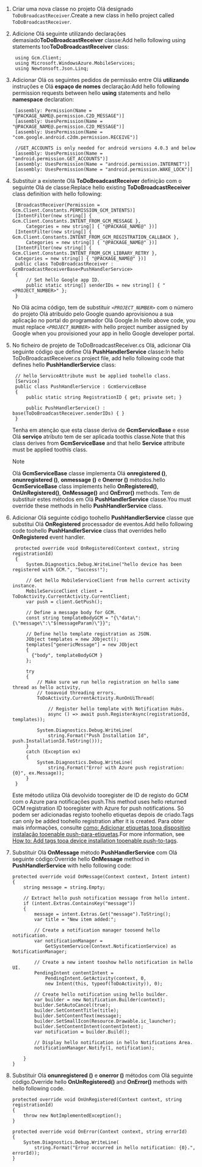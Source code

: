 1. <span data-ttu-id="61c6d-101">Criar uma nova classe no projeto Olá designado `ToDoBroadcastReceiver`.</span><span class="sxs-lookup"><span data-stu-id="61c6d-101">Create a new class in hello project called `ToDoBroadcastReceiver`.</span></span>
2. <span data-ttu-id="61c6d-102">Adicione Olá seguinte utilizando declarações demasiado**ToDoBroadcastReceiver** classe:</span><span class="sxs-lookup"><span data-stu-id="61c6d-102">Add hello following using statements too**ToDoBroadcastReceiver** class:</span></span>
   
        using Gcm.Client;
        using Microsoft.WindowsAzure.MobileServices;
        using Newtonsoft.Json.Linq;
3. <span data-ttu-id="61c6d-103">Adicionar Olá os seguintes pedidos de permissão entre Olá **utilizando** instruções e Olá **espaço de nomes** declaração:</span><span class="sxs-lookup"><span data-stu-id="61c6d-103">Add hello following permission requests between hello **using** statements and hello **namespace** declaration:</span></span>
   
        [assembly: Permission(Name = "@PACKAGE_NAME@.permission.C2D_MESSAGE")]
        [assembly: UsesPermission(Name = "@PACKAGE_NAME@.permission.C2D_MESSAGE")]
        [assembly: UsesPermission(Name = "com.google.android.c2dm.permission.RECEIVE")]
   
        //GET_ACCOUNTS is only needed for android versions 4.0.3 and below
        [assembly: UsesPermission(Name = "android.permission.GET_ACCOUNTS")]
        [assembly: UsesPermission(Name = "android.permission.INTERNET")]
        [assembly: UsesPermission(Name = "android.permission.WAKE_LOCK")]
4. <span data-ttu-id="61c6d-104">Substituir a existente Olá **ToDoBroadcastReceiver** definição com o seguinte Olá de classe:</span><span class="sxs-lookup"><span data-stu-id="61c6d-104">Replace hello existing **ToDoBroadcastReceiver** class definition with hello following:</span></span>
   
        [BroadcastReceiver(Permission = Gcm.Client.Constants.PERMISSION_GCM_INTENTS)]
        [IntentFilter(new string[] { Gcm.Client.Constants.INTENT_FROM_GCM_MESSAGE }, 
            Categories = new string[] { "@PACKAGE_NAME@" })]
        [IntentFilter(new string[] { Gcm.Client.Constants.INTENT_FROM_GCM_REGISTRATION_CALLBACK }, 
            Categories = new string[] { "@PACKAGE_NAME@" })]
        [IntentFilter(new string[] { Gcm.Client.Constants.INTENT_FROM_GCM_LIBRARY_RETRY }, 
        Categories = new string[] { "@PACKAGE_NAME@" })]
        public class ToDoBroadcastReceiver : GcmBroadcastReceiverBase<PushHandlerService>
        {
            // Set hello Google app ID.
            public static string[] senderIDs = new string[] { "<PROJECT_NUMBER>" };
        }
   
    <span data-ttu-id="61c6d-105">No Olá acima código, tem de substituir  *`<PROJECT_NUMBER>`*  com o número do projeto Olá atribuído pelo Google quando aprovisionou a sua aplicação no portal do programador Olá Google.</span><span class="sxs-lookup"><span data-stu-id="61c6d-105">In hello above code, you must replace *`<PROJECT_NUMBER>`* with hello project number assigned by Google when you provisioned your app in hello Google developer portal.</span></span> 
5. <span data-ttu-id="61c6d-106">No ficheiro de projeto de ToDoBroadcastReceiver.cs Olá, adicionar Olá seguinte código que define Olá **PushHandlerService** classe:</span><span class="sxs-lookup"><span data-stu-id="61c6d-106">In hello ToDoBroadcastReceiver.cs project file, add hello following code that defines hello **PushHandlerService** class:</span></span>
   
        // hello ServiceAttribute must be applied toohello class.
        [Service] 
        public class PushHandlerService : GcmServiceBase
        {
            public static string RegistrationID { get; private set; }
   
            public PushHandlerService() : base(ToDoBroadcastReceiver.senderIDs) { }
        }
   
    <span data-ttu-id="61c6d-107">Tenha em atenção que esta classe deriva de **GcmServiceBase** e esse Olá **serviço** atributo tem de ser aplicada toothis classe.</span><span class="sxs-lookup"><span data-stu-id="61c6d-107">Note that this class derives from **GcmServiceBase** and that hello **Service** attribute must be applied toothis class.</span></span>
   
   > [!NOTE]
   > <span data-ttu-id="61c6d-108">Olá **GcmServiceBase** classe implementa Olá **onregistered ()**, **onunregistered ()**, **onmessage ()** e  **Onerror ()** métodos.</span><span class="sxs-lookup"><span data-stu-id="61c6d-108">hello **GcmServiceBase** class implements hello **OnRegistered()**, **OnUnRegistered()**, **OnMessage()** and **OnError()** methods.</span></span> <span data-ttu-id="61c6d-109">Tem de substituir estes métodos em Olá **PushHandlerService** classe.</span><span class="sxs-lookup"><span data-stu-id="61c6d-109">You must override these methods in hello **PushHandlerService** class.</span></span>
   > 
   > 
6. <span data-ttu-id="61c6d-110">Adicionar Olá seguinte código toohello **PushHandlerService** classe que substitui Olá **OnRegistered** processador de eventos.</span><span class="sxs-lookup"><span data-stu-id="61c6d-110">Add hello following code toohello **PushHandlerService** class that overrides hello **OnRegistered** event handler.</span></span> 
   
        protected override void OnRegistered(Context context, string registrationId)
        {
            System.Diagnostics.Debug.WriteLine("hello device has been registered with GCM.", "Success!");
   
            // Get hello MobileServiceClient from hello current activity instance.
            MobileServiceClient client = ToDoActivity.CurrentActivity.CurrentClient;
            var push = client.GetPush();
   
            // Define a message body for GCM.
            const string templateBodyGCM = "{\"data\":{\"message\":\"$(messageParam)\"}}";
   
            // Define hello template registration as JSON.
            JObject templates = new JObject();
            templates["genericMessage"] = new JObject
            {
              {"body", templateBodyGCM }
            };
   
            try
            {
                // Make sure we run hello registration on hello same thread as hello activity, 
                // tooavoid threading errors.
                ToDoActivity.CurrentActivity.RunOnUiThread(
   
                    // Register hello template with Notification Hubs.
                    async () => await push.RegisterAsync(registrationId, templates));
   
                System.Diagnostics.Debug.WriteLine(
                    string.Format("Push Installation Id", push.InstallationId.ToString()));
            }
            catch (Exception ex)
            {
                System.Diagnostics.Debug.WriteLine(
                    string.Format("Error with Azure push registration: {0}", ex.Message));
            }
        }
   
    <span data-ttu-id="61c6d-111">Este método utiliza Olá devolvido tooregister de ID de registo do GCM com o Azure para notificações push.</span><span class="sxs-lookup"><span data-stu-id="61c6d-111">This method uses hello returned GCM registration ID tooregister with Azure for push notifications.</span></span> <span data-ttu-id="61c6d-112">Só podem ser adicionadas registo toohello etiquetas depois de criado.</span><span class="sxs-lookup"><span data-stu-id="61c6d-112">Tags can only be added toohello registration after it is created.</span></span> <span data-ttu-id="61c6d-113">Para obter mais informações, consulte [como: Adicionar etiquetas tooa dispositivo instalação tooenable push-para-etiquetas](../articles/app-service-mobile/app-service-mobile-dotnet-backend-how-to-use-server-sdk.md#tags).</span><span class="sxs-lookup"><span data-stu-id="61c6d-113">For more information, see [How to: Add tags tooa device installation tooenable push-to-tags](../articles/app-service-mobile/app-service-mobile-dotnet-backend-how-to-use-server-sdk.md#tags).</span></span>
7. <span data-ttu-id="61c6d-114">Substituir Olá **OnMessage** método **PushHandlerService** com Olá seguinte código:</span><span class="sxs-lookup"><span data-stu-id="61c6d-114">Override hello **OnMessage** method in **PushHandlerService** with hello following code:</span></span>
   
       protected override void OnMessage(Context context, Intent intent)
       {          
           string message = string.Empty;
   
           // Extract hello push notification message from hello intent.
           if (intent.Extras.ContainsKey("message"))
           {
               message = intent.Extras.Get("message").ToString();
               var title = "New item added:";
   
               // Create a notification manager toosend hello notification.
               var notificationManager = 
                   GetSystemService(Context.NotificationService) as NotificationManager;
   
               // Create a new intent tooshow hello notification in hello UI. 
               PendingIntent contentIntent = 
                   PendingIntent.GetActivity(context, 0, 
                   new Intent(this, typeof(ToDoActivity)), 0);              
   
               // Create hello notification using hello builder.
               var builder = new Notification.Builder(context);
               builder.SetAutoCancel(true);
               builder.SetContentTitle(title);
               builder.SetContentText(message);
               builder.SetSmallIcon(Resource.Drawable.ic_launcher);
               builder.SetContentIntent(contentIntent);
               var notification = builder.Build();
   
               // Display hello notification in hello Notifications Area.
               notificationManager.Notify(1, notification);
   
           }
       }
8. <span data-ttu-id="61c6d-115">Substituir Olá **onunregistered ()** e **onerror ()** métodos com Olá seguinte código.</span><span class="sxs-lookup"><span data-stu-id="61c6d-115">Override hello **OnUnRegistered()** and **OnError()** methods with hello following code.</span></span>
   
       protected override void OnUnRegistered(Context context, string registrationId)
       {
           throw new NotImplementedException();
       }
   
       protected override void OnError(Context context, string errorId)
       {
           System.Diagnostics.Debug.WriteLine(
               string.Format("Error occurred in hello notification: {0}.", errorId));
       }

